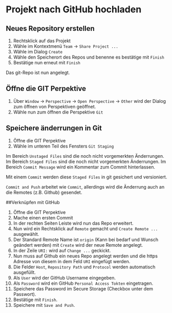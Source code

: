 # Projekt nach GitHub hochladen

## Neues Repository erstellen
1. Rechtsklick auf das Projekt
2. Wähle im Kontextmenü `Team` -> `Share Project ...`
3. Wähle im Dialog `Create`
4. Wähle den Speicherort des Repos und benenne es bestätige mit `Finish`
5. Bestätige nun erneut mit `Finish`

Das git-Repo ist nun angelegt.

## Öffne die GIT Perpektive
1. Über `Window` -> `Perspective` -> `Open Perspective` -> `Other` wird der Dialog zum öffnen von Perspektiven geöffnet.
2. Wähle nun zum öffnen die Perspektive `Git`

## Speichere änderrungen in Git 
1. Öffne die GIT Perpektive
2. Wähle im unteren Teil des Fensters `Git Staging`

Im Bereich `Unstaged Files` sind die noch nicht vorgemerkten Änderrungen.
Im Bereich `Staged Files` sind die noch nicht vorgemerkten Änderrungen.
Im Bereich `Commit Message` wird ein Kommentar zum Commit hinterlassen.

Mit einem `Commit` werden diese `Staged Files` in git gesichert und versioniert.

`Commit and Push` arbeitet wie `Commit`, allerdings wird die Änderrung auch an die Remotes (z.B. Github) gesendet.

##Verknüpfen mit GitHub
1. Öffne die GIT Perpektive
2. Mache einen ersten Commit
3. In der rechten Seiten Leiste wird nun das Repo erweitert.
4. Nun wird ein Rechtsklick auf `Remote` gemacht und `Create Remote ...` ausgewählt.
5. Der Standard Remote Name ist `origin` (Kann bei bedarf und Wunsch geändert werden) mit `Create` wird der neue Remote angelegt.
6. In der Zeile `URI:` wird auf `Change ...` geckickt.
7. Nun muss auf Github ein neues Repo angelegt werden und die https Adresse von diesem in dem Feld `URI` eingefügt werden.
8. Die Felder `Host`, `Repository Path` und `Protocol` werden automatisch ausgefüllt.
9. Als `User` wird der GitHub Username eingegeben.
10. Als `Password` wird ein GitHub `Personal Access Tokten` eingetragen. 
11. Speichere das Password im Secure Storage (Checkbox unter dem Passwort).
12. Bestätige mit `Finish`.
13. Speichere mit `Save and Push`.